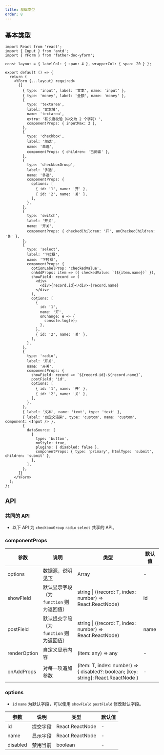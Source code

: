 ```yaml
---
title: 基础类型
order: 8
---
```


## 基本类型

```tsx
import React from 'react';
import { Input } from 'antd';
import { YForm } from 'father-doc-yform';

const layout = { labelCol: { span: 4 }, wrapperCol: { span: 20 } };

export default () => {
  return (
    <YForm {...layout} required>
      {[
        { type: 'input', label: '文本', name: 'input' },
        { type: 'money', label: '金额', name: 'money' },
        {
          type: 'textarea',
          label: '文本域',
          name: 'textarea',
          extra: '有长度校验（中文为 2 个字符）',
          componentProps: { inputMax: 2 },
        },
        {
          type: 'checkbox',
          label: '单选',
          name: '单选',
          componentProps: { children: '已阅读' },
        },
        {
          type: 'checkboxGroup',
          label: '多选',
          name: '多选',
          componentProps: {
            options: [
              { id: '1', name: '开' },
              { id: '2', name: '关' },
            ],
          },
        },
        {
          type: 'switch',
          label: '开关',
          name: '开关',
          componentProps: { checkedChildren: '开', unCheckedChildren: '关' },
        },
        {
          type: 'select',
          label: '下拉框',
          name: '下拉框',
          componentProps: {
            optionLabelProp: 'checkedValue',
            onAddProps: item => ({ checkedValue: `(${item.name})` }),
            showField: record => (
              <div>
                <div>{record.id}</div>-{record.name}
              </div>
            ),
            options: [
              {
                id: '1',
                name: '开',
                onChange: e => {
                  console.log(e);
                },
              },
              { id: '2', name: '关' },
            ],
          },
        },
        {
          type: 'radio',
          label: '开关',
          name: '开关',
          componentProps: {
            showField: record => `${record.id}-${record.name}`,
            postField: 'id',
            options: [
              { id: '1', name: '开' },
              { id: '2', name: '关' },
            ],
          },
        },
        { label: '文本', name: 'text', type: 'text' },
        { label: '自定义渲染', type: 'custom', name: 'custom', component: <Input /> },
        {
          dataSource: [
            {
              type: 'button',
              noStyle: true,
              plugins: { disabled: false },
              componentProps: { type: 'primary', htmlType: 'submit', children: 'submit' },
            },
          ],
        },
      ]}
    </YForm>
  );
};
```

## API

### 共同的 API

- 以下 API 为 `checkboxGroup` `radio` `select` 共享的 API。

### componentProps

| 参数 | 说明 | 类型 | 默认值 |
| --- | --- | --- | --- |
| options | 数据源，说明[见下](#options) | Array | - |
| showField | 默认显示字段（为 `function` 则为返回值） | string \| ((record: T, index: number) => React.ReactNode) | id |
| postField | 默认提交字段（为 `function` 则为返回值） | string \| ((record: T, index: number) => React.ReactNode) | name |
| renderOption | 自定义显示内容 | (item: any) => any | - |
| onAddProps | 对每一项追加参数 | (item: T, index: number) => { disabled?: boolean; [key: string]: React.ReactNode } | - |

### options

- `id` `name` 为默认字段，可以使用 `showField` `postField` 修改默认字段。

| 参数     | 说明     | 类型            | 默认值 |
| -------- | -------- | --------------- | ------ |
| id       | 提交字段 | React.ReactNode | -      |
| name     | 显示字段 | React.ReactNode | -      |
| disabled | 禁用当前 | boolean         | -      |
